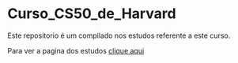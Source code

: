 # Curso_CS50_de_Harvard
Este repositorio é um compilado nos estudos referente a este curso.

Para ver a pagina dos estudos <a href="https://luizdossrmorais.github.io/Curso_CS50_de_Harvard/">clique aqui</a>
